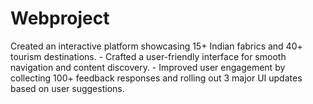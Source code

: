 # Webproject
Created an interactive platform showcasing 15+ Indian fabrics and 40+ tourism destinations. - Crafted a user-friendly interface for smooth navigation and content discovery.  - Improved user engagement by collecting 100+ feedback responses and rolling out 3 major UI updates  based on user suggestions. 
